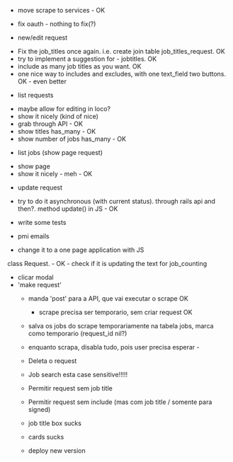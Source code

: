 * move scrape to services - OK

* fix oauth - nothing to fix(?)

* new/edit request
- Fix the job_titles once again. i.e. create join table job_titles_request. OK
- try to implement a suggestion for - jobtitles. OK
- include as many job titles as you want. OK
- one nice way to includes and excludes, with one text_field two buttons. OK - even better

* list requests
- maybe allow for editing in loco?
- show it nicely (kind of nice)
- grab through API - OK
- show titles has_many - OK
- show number of jobs has_many - OK

* list jobs (show page request)
- show page
- show it nicely - meh - OK

* update request
- try to do it asynchronous (with current status). through rails api and then?. method update() in JS - OK

* write some tests




* pmi emails
- change it to a one page application with JS

class Request. - OK - check if it is updating the text for job_counting


- clicar modal
- 'make request'
	- manda 'post' para a API, que vai executar o scrape OK
		- scrape precisa ser temporario, sem criar request OK
	- salva os jobs do scrape temporariamente na tabela jobs, marca como temporario (request_id nil?)

	- enquanto scrapa, disabla tudo, pois user precisa esperar -
	- Deleta o request
	- Job search esta case sensitive!!!!!
	- Permitir request sem job title
	- Permitir request sem include (mas com job title / somente para signed)
	- job title box sucks
	- cards sucks
	- deploy new version
	

